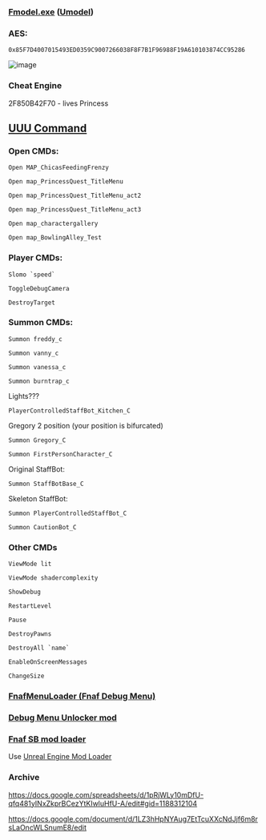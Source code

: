 ### [Fmodel.exe](https://github.com/iAmAsval/FModel) ([Umodel](https://github.com/gildor2/UEViewer))
### AES:
```
0x85F7D4007015493ED0359C9007266038F8F7B1F96988F19A610103874CC95286
```

![image](https://user-images.githubusercontent.com/87380272/147861521-84196a24-23cb-4113-88cf-2dbc39fbe9b3.png)

### Cheat Engine
2F850B42F70 - lives Princess

## [UUU Command](https://framedsc.com/GeneralGuides/universal_ue4_consoleunlocker.htm)
### Open CMDs:
```
Open MAP_ChicasFeedingFrenzy
```
```
Open map_PrincessQuest_TitleMenu
```
```
Open map_PrincessQuest_TitleMenu_act2
```
```
Open map_PrincessQuest_TitleMenu_act3
```
```
Open map_charactergallery
```
```
Open map_BowlingAlley_Test
```
### Player CMDs:
```
Slomo `speed`
```
```
ToggleDebugCamera
```
```
DestroyTarget
```
### Summon CMDs:
```
Summon freddy_c
```
```
Summon vanny_c
```
```
Summon vanessa_c
```
```
Summon burntrap_c
```
Lights???
```
PlayerControlledStaffBot_Kitchen_C
```
Gregory 2 position (your position is bifurcated)
```
Summon Gregory_C
```
```
Summon FirstPersonCharacter_C
```
Original StaffBot:
```
Summon StaffBotBase_C
```
Skeleton StaffBot:
```
Summon PlayerControlledStaffBot_C
```
```
Summon CautionBot_C
```
### Other CMDs
```
ViewMode lit
```
```
ViewMode shadercomplexity
```
```
ShowDebug
```
```
RestartLevel
```
```
Pause
```
```
DestroyPawns
```
```
DestroyAll `name`
```
```
EnableOnScreenMessages
```
```
ChangeSize
```

### [FnafMenuLoader (Fnaf Debug Menu)](https://github.com/Skizzium/FNaFMenuLoader)

### [Debug Menu Unlocker mod](https://github.com/Kaydax/DebugMenuUnlocker)

### [Fnaf SB mod loader](https://cdn.kaydax.xyz/fnaf_sb_mod_loader.zip)
Use [Unreal Engine Mod Loader](https://github.com/RussellJerome/UnrealModLoader)
### Archive
https://docs.google.com/spreadsheets/d/1pRjWLy10mDfU-qfq481yINxZkprBCezYtKIwluHfU-A/edit#gid=1188312104

https://docs.google.com/document/d/1LZ3hHpNYAug7EtTcuXXcNdJjf6m8rsLaOncWLSnumE8/edit
